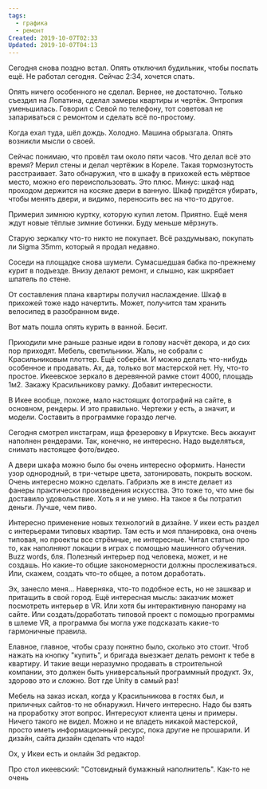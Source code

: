 ```yaml
---
tags:
  - графика
  - ремонт
Created: 2019-10-07T02:33
Updated: 2019-10-07T04:13
---
```

Сегодня снова поздно встал. Опять отключил будильник, чтобы поспать ещё. Не работал сегодня. Сейчас 2:34, хочется спать.

Опять ничего особенного не сделал. Вернее, не достаточно. Только съездил на Лопатина, сделал замеры квартиры и чертёж. Энтропия уменьшилась. Говорил с Севой по телефону, тот советовал не запариваться с ремонтом и сделать всё по-простому.

Когда ехал туда, шёл дождь. Холодно. Машина обрызгала. Опять возникли мысли о своей.

Сейчас понимаю, что провёл там около пяти часов. Что делал всё это время? Мерил стены и делал чертёжик в Кореле. Такая тормознутость расстраивает. Зато обнаружил, что в шкафу в прихожей есть мёртвое место, можно его переиспользовать. Это плюс. Минус: шкаф над проходом держится на косяке двери в ванную. Шкаф придётся убирать, чтобы менять двери, и видимо, переносить вес на что-то другое.

Примерил зимнюю куртку, которую купил летом. Приятно. Ещё меня ждут новые тёплые зимние ботинки. Буду меньше мёрзнуть.

Старую зеркалку что-то никто не покупает. Всё раздумываю, покупать ли Sigma 35mm, который я продал недавно.

Соседи на площадке снова шумели. Сумасшедшая бабка по-прежнему курит в подъезде. Внизу делают ремонт, и слышно, как шкрябает шпатель по стене.

От составления плана квартиры получил наслаждение. Шкаф в прихожей тоже надо начертить. Может, получится там хранить велосипед в разобранном виде.

Вот мать пошла опять курить в ванной. Бесит.

Приходили мне раньше разные идеи в голову насчёт декора, и до сих пор приходят. Мебель, светильники. Жаль, не собрали с Красильниковым плоттер. Ещё соберём. И можно делать что-нибудь особенное и продавать. Ах, да, только вот мастерской нет. Ну, что-то простое. Икеевское зеркало в деревянной рамке стоит 4000, площадь 1м2. Закажу Красильникову рамку. Добавит интересности.

В Икее вообще, похоже, мало настоящих фотографий на сайте, в основном, рендеры. И это правильно. Чертежи у есть, а значит, и модели. Составить в программке гораздо легче.

Сегодня смотрел инстаграм, ища фрезеровку в Иркутске. Весь аккаунт наполнен рендерами. Так, конечно, не интересно. Надо выделяться, снимать настоящее фото/видео.

А двери шкафа можно было бы очень интересно оформить. Нанести узор однородный, в три-четыре цвета, затонировать, покрыть воском. Очень интересно можно сделать. Габриэль же в инсте делает из фанеры практически произведения искусства. Это тоже то, что мне бы доставило удовольствие. Хоть я и не умею. На такое я бы потратил деньги. Лучше, чем пиво.

Интересно применение новых технологий в дизайне. У икеи есть раздел с интерьерами типовых квартир. Там есть и моя планировка, она очень типовая, но проекты все стрёмные, не интересные. Читал статью про то, как наполняют локации в играх с помощью машинного обучения. Buzz words, бля. Полезный интерьер под человека, может, и не создашь. Но какие-то общие закономерности должны прослеживаться. Или, скажем, создать что-то общее, а потом доработать.

Эх, занесло меня... Наверняка, что-то подобное есть, но не зашквар и притащить в свой город. Ещё интересная мысль: заказчик может посмотреть интерьер в VR. Или хотя бы интерактивную панораму на сайте. Или создать/доработать типовой проект с помощью программы в шлеме VR, а программа бы могла уже подсказать какие-то гармоничные правила.

Елавное, главное, чтобы сразу понятно было, сколько это стоит. Чтоб нажать на кнопку "купить", и бригада выезжает делать ремонт к тебе в квартиру. И такие вещи неразумно продавать в строительной компании, это должен быть универсальный программный продукт. Эх, здорово это и сложно. Вот где Unity в самый раз!

Мебель на заказ искал, когда у Красильникова в гостях был, и приличных сайтов-то не обнаружил. Ничего интересно. Надо бы взять на проработку этот вопрос. Интересуют клиента цены и примеры. Ничего такого не видел. Можно и не владеть никакой мастерской, просто иметь информационный ресурс, пока другие не прошарили. И дизайн, сайта дизайн сделать что надо!

Ох, у Икеи есть и онлайн 3d редактор.

Про стол икеевский: "Сотовидный бумажный наполнитель". Как-то не очень